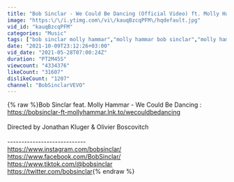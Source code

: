 ```yaml
---
title: "Bob Sinclar - We Could Be Dancing (Official Video) ft. Molly Hammar"
image: "https:\/\/i.ytimg.com\/vi\/kauqBzcqPFM\/hqdefault.jpg"
vid_id: "kauqBzcqPFM"
categories: "Music"
tags: ["bob sinclar molly hammar","molly hammar bob sinclar","molly hammar we could be dancing"]
date: "2021-10-09T23:12:26+03:00"
vid_date: "2021-05-28T07:00:24Z"
duration: "PT2M45S"
viewcount: "4334376"
likeCount: "31607"
dislikeCount: "1207"
channel: "BobSinclarVEVO"
---
```

{% raw %}Bob Sinclar feat. Molly Hammar - We Could Be Dancing : <a rel="nofollow" target="blank" href="https://bobsinclar-ft-mollyhammar.lnk.to/wecouldbedancing">https://bobsinclar-ft-mollyhammar.lnk.to/wecouldbedancing</a><br /><br />Directed by Jonathan Kluger &amp; Olivier Boscovitch<br /><br />----------------------------<br /><a rel="nofollow" target="blank" href="https://www.instagram.com/bobsinclar/">https://www.instagram.com/bobsinclar/</a><br /><a rel="nofollow" target="blank" href="https://www.facebook.com/BobSinclar/">https://www.facebook.com/BobSinclar/</a><br /><a rel="nofollow" target="blank" href="https://www.tiktok.com/@bobsinclar">https://www.tiktok.com/@bobsinclar</a><br /><a rel="nofollow" target="blank" href="https://twitter.com/bobsinclar">https://twitter.com/bobsinclar</a>{% endraw %}
